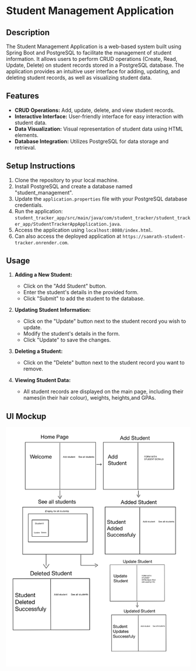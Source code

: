 # Student Management Application

## Description
The Student Management Application is a web-based system built using Spring Boot and PostgreSQL to facilitate the management of student information. It allows users to perform CRUD operations (Create, Read, Update, Delete) on student records stored in a PostgreSQL database. The application provides an intuitive user interface for adding, updating, and deleting student records, as well as visualizing student data.

## Features
- **CRUD Operations:** Add, update, delete, and view student records.
- **Interactive Interface:** User-friendly interface for easy interaction with student data.
- **Data Visualization:** Visual representation of student data using HTML elements.
- **Database Integration:** Utilizes PostgreSQL for data storage and retrieval.

## Setup Instructions
1. Clone the repository to your local machine.
2. Install PostgreSQL and create a database named "student_management".
3. Update the `application.properties` file with your PostgreSQL database credentials.
5. Run the application: `student_tracker_app/src/main/java/com/student_tracker/student_tracker_app/StudentTrackerAppApplication.java`.
6. Access the application using `localhost:8080/index.html`.
7. Can also access the deployed application at `https://samrath-student-tracker.onrender.com`.

## Usage
1. **Adding a New Student:**
   - Click on the "Add Student" button.
   - Enter the student's details in the provided form.
   - Click "Submit" to add the student to the database.

2. **Updating Student Information:**
   - Click on the "Update" button next to the student record you wish to update.
   - Modify the student's details in the form.
   - Click "Update" to save the changes.

3. **Deleting a Student:**
   - Click on the "Delete" button next to the student record you want to remove.

4. **Viewing Student Data:**
   - All student records are displayed on the main page, including their names(in their hair colour), weights, heights,and GPAs.

## UI Mockup
![](UI_mockup.jpg)